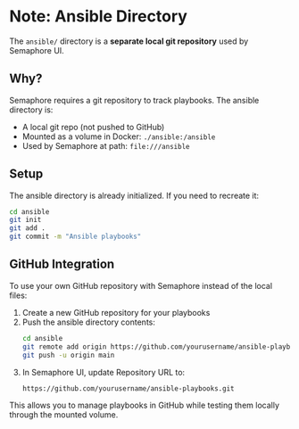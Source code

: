 # Note: Ansible Directory

The `ansible/` directory is a **separate local git repository** used by Semaphore UI.

## Why?

Semaphore requires a git repository to track playbooks. The ansible directory is:
- A local git repo (not pushed to GitHub)
- Mounted as a volume in Docker: `./ansible:/ansible`
- Used by Semaphore at path: `file:///ansible`

## Setup

The ansible directory is already initialized. If you need to recreate it:

```bash
cd ansible
git init
git add .
git commit -m "Ansible playbooks"
```

## GitHub Integration

To use your own GitHub repository with Semaphore instead of the local files:

1. Create a new GitHub repository for your playbooks
2. Push the ansible directory contents:
   ```bash
   cd ansible
   git remote add origin https://github.com/yourusername/ansible-playbooks.git
   git push -u origin main
   ```
3. In Semaphore UI, update Repository URL to:
   ```
   https://github.com/yourusername/ansible-playbooks.git
   ```

This allows you to manage playbooks in GitHub while testing them locally through the mounted volume.
